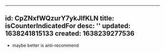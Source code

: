 ---
id: CpZNxfWQzurY7ykJIfKLN
title: isCounterIndicatedFor
desc: ''
updated: 1638241815133
created: 1638239277536
---- 

- maybe better is anti-recommend
